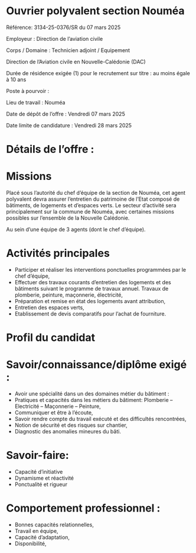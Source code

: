 # Ouvrier polyvalent section Nouméa

Référence: 3134-25-0376/SR du 07 mars 2025

Employeur : Direction de l’aviation civile

Corps / Domaine : Technicien adjoint / Equipement

Direction de l’Aviation civile en Nouvelle-Calédonie (DAC)

Durée de résidence exigée (1) pour le recrutement sur titre : au moins égale à 10 ans

Poste à pourvoir :

Lieu de travail : Nouméa

Date de dépôt de l’offre : Vendredi 07 mars 2025

Date limite de candidature : Vendredi 28 mars 2025

# Détails de l’offre :

# Missions

Placé sous l’autorité du chef d’équipe de la section de Nouméa, cet agent polyvalent devra assurer l’entretien du patrimoine de l’Etat composé de bâtiments, de logements et d’espaces verts. Le secteur d’activité sera principalement sur la commune de Nouméa, avec certaines missions possibles sur l’ensemble de la Nouvelle Calédonie.

Au sein d’une équipe de 3 agents (dont le chef d’équipe).

# Activités principales

- Participer et réaliser les interventions ponctuelles programmées par le chef d’équipe,
- Effectuer des travaux courants d’entretien des logements et des bâtiments suivant le programme de travaux annuel. Travaux de plomberie, peinture, maçonnerie, électricité,
- Préparation et remise en état des logements avant attribution,
- Entretien des espaces verts,
- Etablissement de devis comparatifs pour l’achat de fourniture.

# Profil du candidat

# Savoir/connaissance/diplôme exigé :

- Avoir une spécialité dans un des domaines métier du bâtiment :
- Pratiques et capacités dans les métiers du bâtiment: Plomberie – Electricité – Maçonnerie – Peinture,
- Communiquer et être à l’écoute,
- Savoir rendre compte du travail exécuté et des difficultés rencontrées,
- Notion de sécurité et des risques sur chantier,
- Diagnostic des anomalies mineures du bâti.

# Savoir-faire:

- Capacité d’initiative
- Dynamisme et réactivité
- Ponctualité et rigueur

# Comportement professionnel :

- Bonnes capacités relationnelles,
- Travail en équipe,
- Capacité d’adaptation,
- Disponibilité,